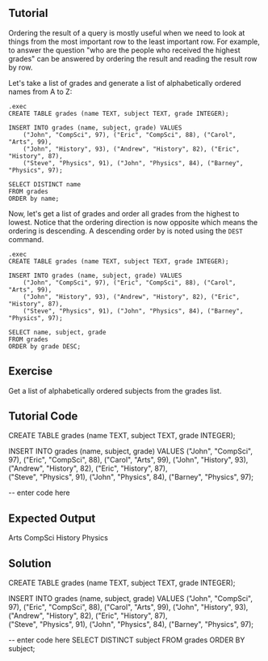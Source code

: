 Tutorial
--------

Ordering the result of a query is mostly useful when we need to look at things from the most important row to the 
least important row. For example, to answer the question "who are the people who received the highest grades"
can be answered by ordering the result and reading the result row by row.

Let's take a list of grades and generate a list of alphabetically ordered names from A to Z:

    .exec
    CREATE TABLE grades (name TEXT, subject TEXT, grade INTEGER);
    
    INSERT INTO grades (name, subject, grade) VALUES
        ("John", "CompSci", 97), ("Eric", "CompSci", 88), ("Carol", "Arts", 99),
        ("John", "History", 93), ("Andrew", "History", 82), ("Eric", "History", 87),  
        ("Steve", "Physics", 91), ("John", "Physics", 84), ("Barney", "Physics", 97);

    SELECT DISTINCT name 
    FROM grades
    ORDER by name;

Now, let's get a list of grades and order all grades from the highest to lowest. Notice that the ordering direction
is now opposite which means the ordering is descending. A descending order by is noted using the `DEST` command.

    .exec
    CREATE TABLE grades (name TEXT, subject TEXT, grade INTEGER);
    
    INSERT INTO grades (name, subject, grade) VALUES
        ("John", "CompSci", 97), ("Eric", "CompSci", 88), ("Carol", "Arts", 99),
        ("John", "History", 93), ("Andrew", "History", 82), ("Eric", "History", 87),  
        ("Steve", "Physics", 91), ("John", "Physics", 84), ("Barney", "Physics", 97);

    SELECT name, subject, grade
    FROM grades
    ORDER by grade DESC;

Exercise
--------

Get a list of alphabetically ordered subjects from the grades list.

Tutorial Code
-------------

CREATE TABLE grades (name TEXT, subject TEXT, grade INTEGER);

INSERT INTO grades (name, subject, grade) VALUES
    ("John", "CompSci", 97), ("Eric", "CompSci", 88), ("Carol", "Arts", 99),
    ("John", "History", 93), ("Andrew", "History", 82), ("Eric", "History", 87),  
    ("Steve", "Physics", 91), ("John", "Physics", 84), ("Barney", "Physics", 97);

-- enter code here

Expected Output
---------------

Arts
CompSci
History
Physics

Solution
--------

CREATE TABLE grades (name TEXT, subject TEXT, grade INTEGER);

INSERT INTO grades (name, subject, grade) VALUES
    ("John", "CompSci", 97), ("Eric", "CompSci", 88), ("Carol", "Arts", 99),
    ("John", "History", 93), ("Andrew", "History", 82), ("Eric", "History", 87),  
    ("Steve", "Physics", 91), ("John", "Physics", 84), ("Barney", "Physics", 97);

-- enter code here
SELECT DISTINCT subject
FROM grades
ORDER BY subject;
